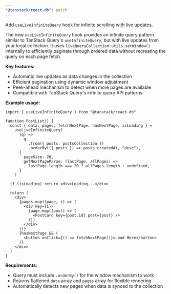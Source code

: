 ```yaml
---
"@tanstack/react-db": patch
---
```


Add `useLiveInfiniteQuery` hook for infinite scrolling with live updates.

The new `useLiveInfiniteQuery` hook provides an infinite query pattern similar to TanStack Query's `useInfiniteQuery`, but with live updates from your local collection. It uses `liveQueryCollection.utils.setWindow()` internally to efficiently paginate through ordered data without recreating the query on each page fetch.

**Key features:**

- Automatic live updates as data changes in the collection
- Efficient pagination using dynamic window adjustment
- Peek-ahead mechanism to detect when more pages are available
- Compatible with TanStack Query's infinite query API patterns

**Example usage:**

```tsx
import { useLiveInfiniteQuery } from "@tanstack/react-db"

function PostList() {
  const { data, pages, fetchNextPage, hasNextPage, isLoading } =
    useLiveInfiniteQuery(
      (q) =>
        q
          .from({ posts: postsCollection })
          .orderBy(({ posts }) => posts.createdAt, "desc"),
      {
        pageSize: 20,
        getNextPageParam: (lastPage, allPages) =>
          lastPage.length === 20 ? allPages.length : undefined,
      }
    )

  if (isLoading) return <div>Loading...</div>

  return (
    <div>
      {pages.map((page, i) => (
        <div key={i}>
          {page.map((post) => (
            <PostCard key={post.id} post={post} />
          ))}
        </div>
      ))}
      {hasNextPage && (
        <button onClick={() => fetchNextPage()}>Load More</button>
      )}
    </div>
  )
}
```

**Requirements:**

- Query must include `.orderBy()` for the window mechanism to work
- Returns flattened `data` array and `pages` array for flexible rendering
- Automatically detects new pages when data is synced to the collection
